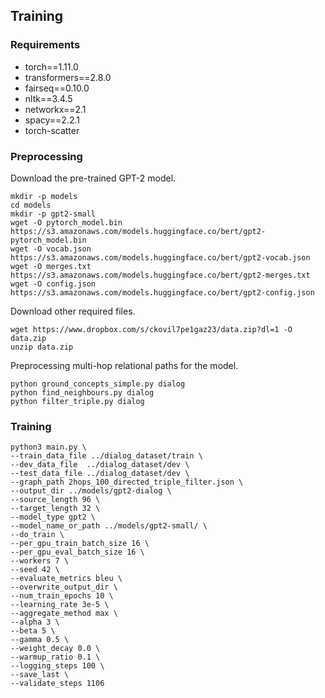 ## Training

### Requirements

- torch==1.11.0
- transformers==2.8.0
- fairseq==0.10.0
- nltk==3.4.5
- networkx==2.1
- spacy==2.2.1
- torch-scatter

### Preprocessing

Download the pre-trained GPT-2 model.

```
mkdir -p models
cd models
mkdir -p gpt2-small
wget -O pytorch_model.bin https://s3.amazonaws.com/models.huggingface.co/bert/gpt2-pytorch_model.bin
wget -O vocab.json https://s3.amazonaws.com/models.huggingface.co/bert/gpt2-vocab.json
wget -O merges.txt https://s3.amazonaws.com/models.huggingface.co/bert/gpt2-merges.txt
wget -O config.json https://s3.amazonaws.com/models.huggingface.co/bert/gpt2-config.json
```

Download other required files.

```
wget https://www.dropbox.com/s/ckovil7pe1gaz23/data.zip?dl=1 -O data.zip
unzip data.zip
```


Preprocessing multi-hop relational paths for the model.

```
python ground_concepts_simple.py dialog
python find_neighbours.py dialog
python filter_triple.py dialog
```

### Training
```
python3 main.py \
--train_data_file ../dialog_dataset/train \
--dev_data_file  ../dialog_dataset/dev \
--test_data_file ../dialog_dataset/dev \
--graph_path 2hops_100_directed_triple_filter.json \
--output_dir ../models/gpt2-dialog \
--source_length 96 \
--target_length 32 \
--model_type gpt2 \
--model_name_or_path ../models/gpt2-small/ \
--do_train \
--per_gpu_train_batch_size 16 \
--per_gpu_eval_batch_size 16 \
--workers 7 \
--seed 42 \
--evaluate_metrics bleu \
--overwrite_output_dir \
--num_train_epochs 10 \
--learning_rate 3e-5 \
--aggregate_method max \
--alpha 3 \
--beta 5 \
--gamma 0.5 \
--weight_decay 0.0 \
--warmup_ratio 0.1 \
--logging_steps 100 \
--save_last \
--validate_steps 1106
```
